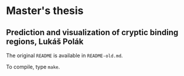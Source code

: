 # Master's thesis
## Prediction and visualization of cryptic binding regions, Lukáš Polák

The original `README` is available in `README-old.md`.

To compile, type `make`.
